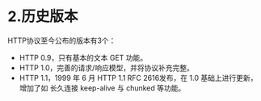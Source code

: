 # 2.历史版本

HTTP协议至今公布的版本有3个：

* HTTP 0.9，只有基本的文本 GET 功能。
* HTTP 1.0，完善的请求/响应模型，并将协议补充完整。
* HTTP 1.1，1999 年 6 月 HTTP 1.1 RFC 2616发布，在 1.0 基础上进行更新，增加了如 长久连接 keep-alive 与 chunked 等功能。